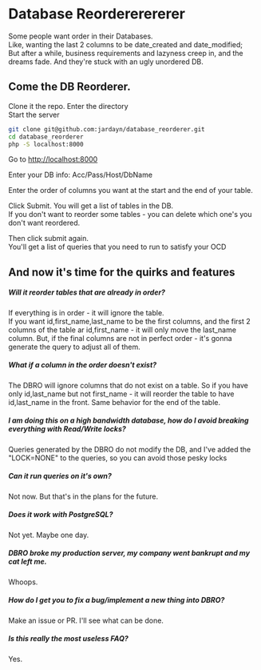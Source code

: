 # Database Reordererererer

Some people want order in their Databases.  
Like, wanting the last 2 columns to be date_created and date_modified;  
But after a while, business requirements and lazyness creep in, 
and the dreams fade. And they're stuck with an ugly unordered DB.  
 
## Come the DB Reorderer.
 
Clone it the repo.
Enter the directory  
Start the server

```bash
git clone git@github.com:jardayn/database_reorderer.git  
cd database_reorderer  
php -S localhost:8000
```
Go to <http://localhost:8000>

Enter your DB info: Acc/Pass/Host/DbName  
  
Enter the order of columns you want at the start and the end of your table.  


Click Submit. You will get a list of tables in the DB.  
If you don't want to reorder some tables - you can delete which one's you don't want reordered.  

Then click submit again.   
You'll get a list of queries that you need to run to satisfy your OCD


## And now it's time for the quirks and features

##### Will it reorder tables that are already in order?   
If everything is in order - it will ignore the table.  
If you want id,first_name,last_name to be the first columns, and the first 2 columns of the table ar id,first_name - it will only move the last_name column.
But, if the final columns are not in perfect order - it's gonna generate the query to adjust all of them. 

##### What if a column in the order doesn't exist?
The DBRO will ignore columns that do not exist on a table. So if you have only id,last_name but not first_name - it will reorder the table to have id,last_name in the front. 
Same behavior for the end of the table.  

##### I am doing this on a high bandwidth database, how do I avoid breaking everything with Read/Write locks?
Queries generated by the DBRO do not modify the DB, and I've added the "LOCK=NONE" to the queries, so you can avoid those pesky locks

##### Can it run queries on it's own?  
Not now. But that's in the plans for the future.  

##### Does it work with PostgreSQL?
Not yet. Maybe one day.  
##### DBRO broke my production server, my company went bankrupt and my cat left me.  
Whoops.

##### How do I get you to fix a bug/implement a new thing into DBRO?
Make an issue or PR. I'll see what can be done.

##### Is this really the most useless FAQ?
Yes.